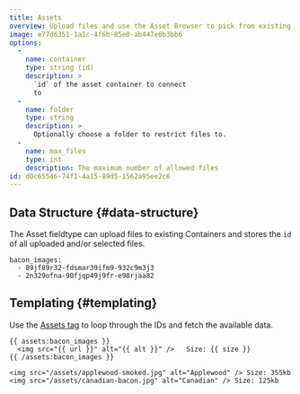 ```yaml
---
title: Assets
overview: Upload files and use the Asset Browser to pick from existing files in your Asset Collections.
image: e77d6351-1a1c-4f6b-85e0-ab447e0b3bb6
options:
  -
    name: container
    type: string (id)
    description: >
      `id` of the asset container to connect
      to
  -
    name: folder
    type: string
    description: >
      Optionally choose a folder to restrict files to.
  -
    name: max_files
    type: int
    description: The maximum number of allowed files
id: d0c65546-74f1-4a15-89d5-1562a95ee2c6
---
```

## Data Structure {#data-structure}

The Asset fieldtype can upload files to existing Containers and stores the `id` of all uploaded and/or selected files.

``` .language-yaml
bacon_images:
  - 89jf89r32-fdsmar39ifm9-932c9m3j3
  - 2n329ofna-90fjqp49j9fr-e98rjaa82
```

## Templating {#templating}

Use the [Assets tag](/tags/assets) to loop through the IDs and fetch the available data.

```
{{ assets:bacon_images }}
  <img src="{{ url }}" alt="{{ alt }}" />   Size: {{ size }}
{{ /assets:bacon_images }}
```

``` .language-output
<img src="/assets/applewood-smoked.jpg" alt="Applewood" /> Size: 355kb
<img src="/assets/canadian-bacon.jpg" alt="Canadian" /> Size: 125kb
```
